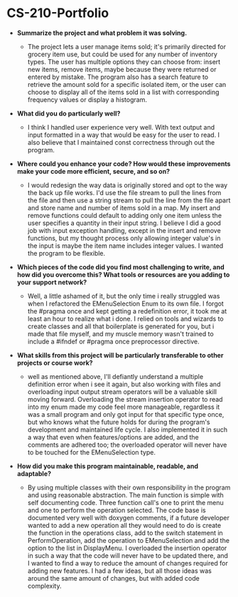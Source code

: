 # CS-210-Portfolio

- **Summarize the project and what problem it was solving.**
  - The project lets a user manage items sold; it's primarily directed for grocery item use, but could be used for any number of inventory types. The user has multiple options they can choose from: insert new items, remove items, maybe because they were returned or entered by mistake. The program also has a search feature to retrieve the amount sold for a specific isolated item, or the user can choose to display all of the items sold in a list with corresponding frequency values or display a histogram.

- **What did you do particularly well?**
    - I think I handled user experience very well. With text output and input formatted in a way that would be easy for the user to read. I also believe that I maintained const correctness through out the program. 
  
- **Where could you enhance your code? How would these improvements make your code more efficient, secure, and so on?**
    - I would redesign the way data is originally stored and opt to the way the back up file works. I'd use the file stream to pull the lines from the file
      and then use a string stream to pull the line from the file apart and store name and number of items sold in a map. My insert and remove functions could
      default to adding only one item unless the user specifies a quantity in their input string. I believe I did a good job with input exception handling, except in the insert and remove functions, but my thought process only allowing integer value's in the input is maybe the item name includes integer values. I wanted the program to be flexible.

- **Which pieces of the code did you find most challenging to write, and how did you overcome this? What tools or resources are you adding to your support network?**
    - Well, a little ashamed of it, but the only time i really struggled was when I refactored the EMenuSelection Enum to its own file. I forgot the #pragma once and kept getting a redefinition error, it took me at least an hour to realize what i done. I relied on tools and wizards to create classes and all that boilerplate is generated for you, but i made that file myself, and my muscle memory wasn't trained to include a #ifndef or #pragma once preprocessor directive.

- **What skills from this project will be particularly transferable to other projects or course work?**
    - well as mentioned above, I'll defiantly understand a multiple definition error when i see it again, but also working with files and overloading input output stream operators will be a valuable skill moving forward. Overloading the stream insertion operator to read into my enum made my code feel more manageable, regardless it was a small program and only got input for that specific type once, but who knows what the future holds for during the program's development and maintained life cycle. I also implemented it in such a way that even when features/options are added, and the comments are adhered too; the overloaded operator will never have to be touched for the EMenuSelection type.
  
- **How did you make this program maintainable, readable, and adaptable?**
    - By using multiple classes with their own responsibility in the program and using reasonable abstraction. The main function is simple with self documenting code. Three function call's one to print the menu and one to perform the operation selected. The code base is documented very well with doxygen comments, if a future developer wanted to add a new operation all they would need to do is create the function in the operations class, add to the switch statement in PerformOperation, add the operation to EMenuSelection and add the option to the list in DisplayMenu. I overloaded the insertion operator in such a way that the code will never have to be updated there, and I wanted to find a way to reduce the amount of changes required for adding new features. I had a few ideas, but all those ideas was around the same amount of changes, but with added code complexity.
